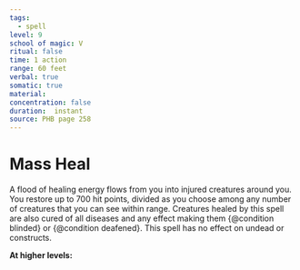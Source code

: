 ```yaml
---
tags:
  - spell
level: 9
school of magic: V
ritual: false
time: 1 action
range: 60 feet
verbal: true
somatic: true
material: 
concentration: false
duration:  instant
source: PHB page 258
---
```

# Mass Heal
A flood of healing energy flows from you into injured creatures around you. You restore up to 700 hit points, divided as you choose among any number of creatures that you can see within range. Creatures healed by this spell are also cured of all diseases and any effect making them {@condition blinded} or {@condition deafened}. This spell has no effect on undead or constructs.

**At higher levels:** 